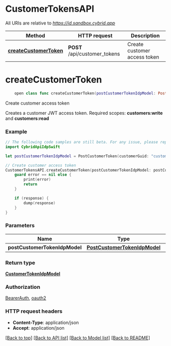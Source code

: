 # CustomerTokensAPI

All URIs are relative to *https://id.sandbox.cybrid.app*

Method | HTTP request | Description
------------- | ------------- | -------------
[**createCustomerToken**](CustomerTokensAPI.md#createcustomertoken) | **POST** /api/customer_tokens | Create customer access token


# **createCustomerToken**
```swift
    open class func createCustomerToken(postCustomerTokenIdpModel: PostCustomerTokenIdpModel, completion: @escaping (_ data: CustomerTokenIdpModel?, _ error: Error?) -> Void)
```

Create customer access token

Creates a customer JWT access token.  Required scopes: **customers:write** and **customers:read**

### Example
```swift
// The following code samples are still beta. For any issue, please report via http://github.com/OpenAPITools/openapi-generator/issues/new
import CybridApiIdpSwift

let postCustomerTokenIdpModel = PostCustomerToken(customerGuid: "customerGuid_example", scopes: ["scopes_example"]) // PostCustomerTokenIdpModel | 

// Create customer access token
CustomerTokensAPI.createCustomerToken(postCustomerTokenIdpModel: postCustomerTokenIdpModel) { (response, error) in
    guard error == nil else {
        print(error)
        return
    }

    if (response) {
        dump(response)
    }
}
```

### Parameters

Name | Type | Description  | Notes
------------- | ------------- | ------------- | -------------
 **postCustomerTokenIdpModel** | [**PostCustomerTokenIdpModel**](PostCustomerTokenIdpModel.md) |  | 

### Return type

[**CustomerTokenIdpModel**](CustomerTokenIdpModel.md)

### Authorization

[BearerAuth](../README.md#BearerAuth), [oauth2](../README.md#oauth2)

### HTTP request headers

 - **Content-Type**: application/json
 - **Accept**: application/json

[[Back to top]](#) [[Back to API list]](../README.md#documentation-for-api-endpoints) [[Back to Model list]](../README.md#documentation-for-models) [[Back to README]](../README.md)

